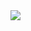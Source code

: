 <a href="https://onlybot.net">
  <img src="https://user-images.githubusercontent.com/10379680/177054966-780496fa-70d4-4015-8a5c-9fd029b3f085.png"/>
</a>

